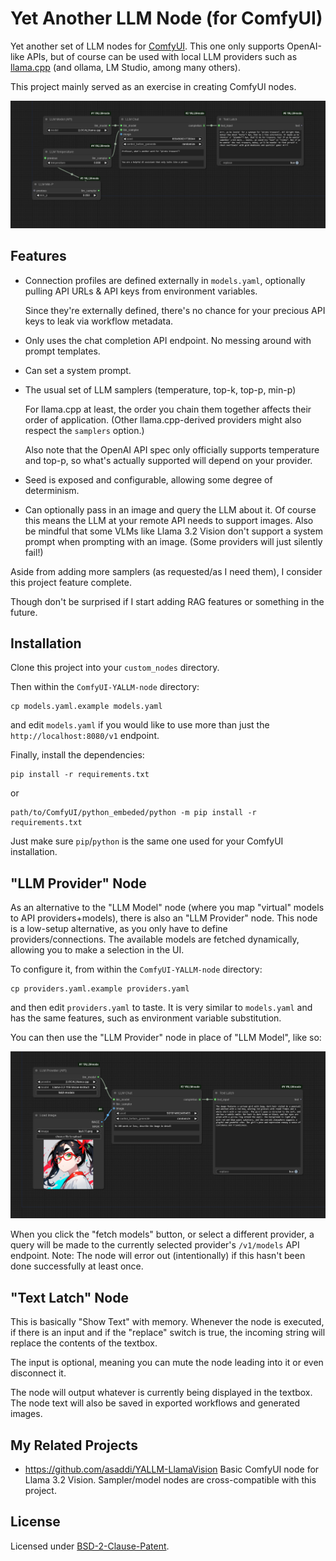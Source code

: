 # Yet Another LLM Node (for ComfyUI)

Yet another set of LLM nodes for [ComfyUI](https://github.com/comfyanonymous/ComfyUI). This one only supports OpenAI-like APIs, but of course can be used with local LLM providers such as [llama.cpp](https://github.com/ggerganov/llama.cpp) (and ollama, LM Studio, among many others).

This project mainly served as an exercise in creating ComfyUI nodes.

![sample workflow](yallm-sample.png)

## Features

* Connection profiles are defined externally in `models.yaml`, optionally pulling API URLs & API keys from environment variables.

   Since they're externally defined, there's no chance for your precious API keys to leak via workflow metadata.
* Only uses the chat completion API endpoint. No messing around with prompt templates.
* Can set a system prompt.
* The usual set of LLM samplers (temperature, top-k, top-p, min-p)

   For llama.cpp at least, the order you chain them together affects their order of application. (Other llama.cpp-derived providers might also respect the `samplers` option.)

   Also note that the OpenAI API spec only officially supports temperature and top-p, so what's actually supported will depend on your provider.
* Seed is exposed and configurable, allowing some degree of determinism.
* Can optionally pass in an image and query the LLM about it. Of course this means the LLM at your remote API needs to support images. Also be mindful that some VLMs like Llama 3.2 Vision don't support a system prompt when prompting with an image. (Some providers will just silently fail!)

Aside from adding more samplers (as requested/as I need them), I consider this project feature complete.

Though don't be surprised if I start adding RAG features or something in the future.

## Installation

Clone this project into your `custom_nodes` directory.

Then within the `ComfyUI-YALLM-node` directory:

    cp models.yaml.example models.yaml

and edit `models.yaml` if you would like to use more than just the `http://localhost:8080/v1` endpoint.

Finally, install the dependencies:

    pip install -r requirements.txt

or

    path/to/ComfyUI/python_embeded/python -m pip install -r requirements.txt

Just make sure `pip`/`python` is the same one used for your ComfyUI installation.

## "LLM Provider" Node

As an alternative to the "LLM Model" node (where you map "virtual" models to API providers+models), there is also an "LLM Provider" node. This node is a low-setup alternative, as you only have to define providers/connections. The available models are fetched dynamically, allowing you to make a selection in the UI.

To configure it, from within the `ComfyUI-YALLM-node` directory:

    cp providers.yaml.example providers.yaml

and then edit `providers.yaml` to taste. It is very similar to `models.yaml` and has the same features, such as environment variable substitution.

You can then use the "LLM Provider" node in place of "LLM Model", like so:

![example provider workflow](yallm-provider-example.png)

When you click the "fetch models" button, or select a different provider, a query will be made to the currently selected provider's `/v1/models` API endpoint. Note: The node will error out (intentionally) if this hasn't been done successfully at least once.

## "Text Latch" Node

This is basically "Show Text" with memory. Whenever the node is executed, if there is an input and if the "replace" switch is true, the incoming string will replace the contents of the textbox.

The input is optional, meaning you can mute the node leading into it or even disconnect it.

The node will output whatever is currently being displayed in the textbox. The node text will also be saved in exported workflows and generated images.

## My Related Projects

* https://github.com/asaddi/YALLM-LlamaVision Basic ComfyUI node for Llama 3.2 Vision. Sampler/model nodes are cross-compatible with this project.

## License

Licensed under [BSD-2-Clause-Patent](https://opensource.org/license/bsdpluspatent).

